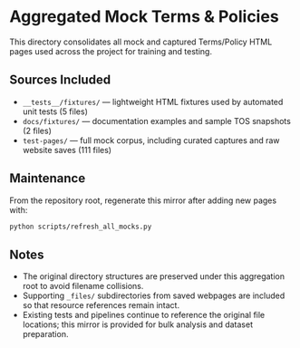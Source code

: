 # Aggregated Mock Terms & Policies

This directory consolidates all mock and captured Terms/Policy HTML pages used across the project for training and testing.

## Sources Included

- `__tests__/fixtures/` — lightweight HTML fixtures used by automated unit tests (5 files)
- `docs/fixtures/` — documentation examples and sample TOS snapshots (2 files)
- `test-pages/` — full mock corpus, including curated captures and raw website saves (111 files)

## Maintenance

From the repository root, regenerate this mirror after adding new pages with:

```bash
python scripts/refresh_all_mocks.py
```

## Notes

- The original directory structures are preserved under this aggregation root to avoid filename collisions.
- Supporting `_files/` subdirectories from saved webpages are included so that resource references remain intact.
- Existing tests and pipelines continue to reference the original file locations; this mirror is provided for bulk analysis and dataset preparation.
